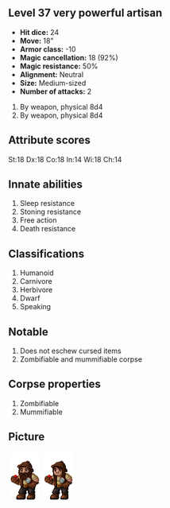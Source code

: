 ## Level 37 very powerful artisan

- **Hit dice:** 24
- **Move:** 18"
- **Armor class:** -10
- **Magic cancellation:** 18 (92%)
- **Magic resistance:** 50%
- **Alignment:** Neutral
- **Size:** Medium-sized
- **Number of attacks:** 2
1. By weapon, physical 8d4
2. By weapon, physical 8d4

## Attribute scores

St:18 Dx:18 Co:18 In:14 Wi:18 Ch:14

## Innate abilities

1. Sleep resistance
2. Stoning resistance
3. Free action
4. Death resistance

## Classifications

1. Humanoid
2. Carnivore
3. Herbivore
4. Dwarf
5. Speaking

## Notable

1. Does not eschew cursed items
2. Zombifiable and mummifiable corpse

## Corpse properties

1. Zombifiable
2. Mummifiable

## Picture

![Dwarven geologist](https://github.com/hyvanmielenpelit/GnollHackTileSet/blob/main/Monsters/dwarven_geologist/dwarven_geologist.png) ![Dwarven geologist](https://github.com/hyvanmielenpelit/GnollHackTileSet/blob/main/Monsters/dwarven_geologist/dwarven_geologist_female.png)

